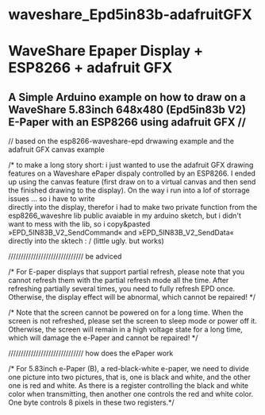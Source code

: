 # waveshare_Epd5in83b-adafruitGFX

# WaveShare Epaper Display + ESP8266 +  adafruit GFX 

## A Simple Arduino example on how to draw on a WaveShare 5.83inch 648x480 (Epd5in83b V2) E-Paper with an ESP8266 using adafruit GFX     //

// based on the esp8266-waveshare-epd drwawing example and the adafruit GFX canvas example 

/* to make a long story short: i just wanted to use the adafruit GFX drawing features on a Waveshare ePaper 
dispaly controlled by an ESP8266. I ended up using the canvas feature (first draw on to a virtual canvas and then
send the finished drawing to the display). On the way i run into a lof of storrage issues … so i have to write  
directly into the display, therefor i had to make two private function from the esp8266_waveshre lib public avaiable 
in my arduino sketch, but i didn't want to mess with the lib, so i copy&pasted »EPD_5IN83B_V2_SendCommand« and 
»EPD_5IN83B_V2_SendData« directly into the sktech : / (little ugly. but works)


////////////////////////////// be adviced

/* For E-paper displays that support partial refresh, please note that you cannot refresh them with the 
partial refresh mode all the time. After refreshing partially several times, you need to fully refresh EPD once. 
Otherwise, the display effect will be abnormal, which cannot be repaired! */

/* Note that the screen cannot be powered on for a long time. When the screen is not refreshed, 
please set the screen to sleep mode or power off it. Otherwise, the screen will remain in a 
high voltage state for a long time, which will damage the e-Paper and cannot be repaired! */


////////////////////////////// how does the ePaper work

/* For 5.83inch e-Paper (B), a red-black-white e-paper, we need to divide one picture into two pictures, 
that is, one is black and white, and the other one is red and white. 
As there is a register controlling the black and white color when transmitting, 
then another one controls the red and white color. One byte controls 8 pixels in these two registers.*/

